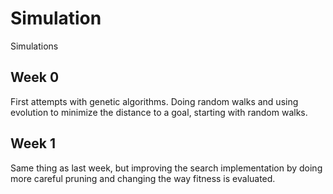 # Simulation
Simulations

## Week 0
First attempts with genetic algorithms. Doing random walks and
using evolution to minimize the distance to a goal, starting with
random walks. 

## Week 1
Same thing as last week, but improving the search implementation
by doing more careful pruning and changing the way fitness is 
evaluated. 